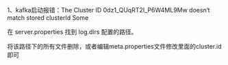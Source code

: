 

1、kafka启动报错：The Cluster ID 0dz1_QUqRT2I_P6W4ML9Mw doesn‘t match stored clusterId Some

在 server.properties 找到 log.dirs 配置的路径。

将该路径下的所有文件删除，或者编辑meta.properties文件修改里面的cluster.id即可